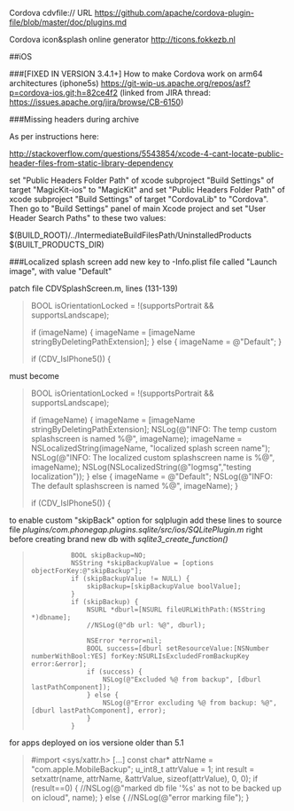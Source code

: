 Cordova cdvfile:// URL
https://github.com/apache/cordova-plugin-file/blob/master/doc/plugins.md

Cordova icon&splash online generator
http://ticons.fokkezb.nl


##iOS

###[FIXED IN VERSION 3.4.1+] How to make Cordova work on arm64 architectures (iphone5s)
https://git-wip-us.apache.org/repos/asf?p=cordova-ios.git;h=82ce4f2
(linked from JIRA thread: https://issues.apache.org/jira/browse/CB-6150)

###Missing headers during archive

As per instructions here:

http://stackoverflow.com/questions/5543854/xcode-4-cant-locate-public-header-files-from-static-library-dependency

set "Public Headers Folder Path" of xcode subproject "Build Settings" of target "MagicKit-ios" to "MagicKit" and 
set "Public Headers Folder Path" of xcode subproject "Build Settings" of target "CordovaLib" to "Cordova". Then go to "Build Settings" panel of main Xcode project and set "User Header Search Paths" to these two values:

$(BUILD_ROOT)/../IntermediateBuildFilesPath/UninstalledProducts
$(BUILT_PRODUCTS_DIR)


###Localized splash screen
add new key to -Info.plist file called "Launch image", with value "Default"

patch file CDVSplashScreen.m, lines (131-139)

>BOOL isOrientationLocked = !(supportsPortrait && supportsLandscape);
>
>if (imageName) {
>	imageName = [imageName stringByDeletingPathExtension];
>} else {
>	imageName = @"Default";
>}
>
>if (CDV_IsIPhone5()) {

must become

>BOOL isOrientationLocked = !(supportsPortrait && supportsLandscape);
>
>if (imageName) {
>	imageName = [imageName stringByDeletingPathExtension];
>	NSLog(@"INFO: The temp custom splashscreen is named %@", imageName);
>	imageName = NSLocalizedString(imageName, "localized splash screen name");
>	NSLog(@"INFO: The localized custom splashscreen name is %@", imageName);
>	NSLog(NSLocalizedString(@"logmsg","testing localization"));
>} else {
>	imageName = @"Default";
>	NSLog(@"INFO: The default splashscreen is named %@", imageName);
>}
>
>if (CDV_IsIPhone5()) {

to enable custom "skipBack" option for sqlplugin add these lines to source file *plugins/com.phonegap.plugins.sqlite/src/ios/SQLitePlugin.m* right before creating brand new db with *sqlite3_create_function()*

>				BOOL skipBackup=NO;
>				NSString *skipBackupValue = [options objectForKey:@"skipBackup"];
>				if (skipBackupValue != NULL) {
>					skipBackup=[skipBackupValue boolValue];
>				}
>				if (skipBackup) {
>					NSURL *dburl=[NSURL fileURLWithPath:(NSString *)dbname];
>					//NSLog(@"db url: %@", dburl);
>
>					NSError *error=nil;
>					BOOL success=[dburl setResourceValue:[NSNumber numberWithBool:YES] forKey:NSURLIsExcludedFromBackupKey error:&error];
>					if (success) {
>						NSLog(@"Excluded %@ from backup", [dburl lastPathComponent]);
>					} else {
>						NSLog(@"Error excluding %@ from backup: %@", [dburl lastPathComponent], error);
>					}
>				}

for apps deployed on ios versione older than 5.1

>#import <sys/xattr.h>
> [...]
>					const char* attrName = "com.apple.MobileBackup";
>					u_int8_t attrValue = 1;
>					int result = setxattr(name, attrName, &attrValue, sizeof(attrValue), 0, 0);
>					if (result==0) {
>						//NSLog(@"marked db file '%s' as not to be backed up on icloud", name);
>					} else {
>						//NSLog(@"error marking file");
>					}

